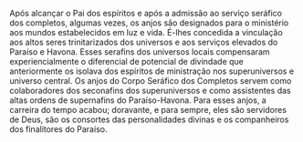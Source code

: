 ﻿Após alcançar o Pai dos espíritos e após a admissão ao serviço seráfico dos completos, algumas vezes, os anjos são designados para o ministério aos mundos estabelecidos em luz e vida. É-lhes concedida a vinculação aos altos seres trinitarizados dos universos e aos serviços elevados do Paraíso e Havona. Esses serafins dos universos locais compensaram experiencialmente o diferencial de potencial de divindade que anteriormente os isolava dos espíritos de ministração nos superuniversos e universo central. Os anjos do Corpo Seráfico dos Completos servem como colaboradores dos seconafins dos superuniversos e como assistentes das altas ordens de supernafins do Paraíso-Havona. Para esses anjos, a carreira do tempo acabou; doravante, e para sempre, eles são servidores de Deus, são os consortes das personalidades divinas e os companheiros dos finalitores do Paraíso.